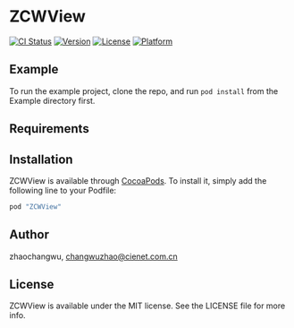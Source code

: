 # ZCWView

[![CI Status](http://img.shields.io/travis/zhaochangwu/ZCWView.svg?style=flat)](https://travis-ci.org/zhaochangwu/ZCWView)
[![Version](https://img.shields.io/cocoapods/v/ZCWView.svg?style=flat)](http://cocoapods.org/pods/ZCWView)
[![License](https://img.shields.io/cocoapods/l/ZCWView.svg?style=flat)](http://cocoapods.org/pods/ZCWView)
[![Platform](https://img.shields.io/cocoapods/p/ZCWView.svg?style=flat)](http://cocoapods.org/pods/ZCWView)

## Example

To run the example project, clone the repo, and run `pod install` from the Example directory first.

## Requirements

## Installation

ZCWView is available through [CocoaPods](http://cocoapods.org). To install
it, simply add the following line to your Podfile:

```ruby
pod "ZCWView"
```

## Author

zhaochangwu, changwuzhao@cienet.com.cn

## License

ZCWView is available under the MIT license. See the LICENSE file for more info.
